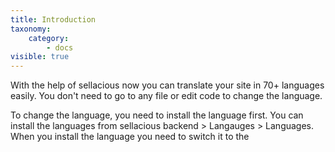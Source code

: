 ```yaml
---
title: Introduction
taxonomy:
    category:
        - docs
visible: true
---
```


With the help of sellacious now you can translate your site in 70+ languages easily. You don't need to go to any file or edit code to change the language.

To change the language, you need to install the language first. You can install the languages from sellacious backend > Langauges > Languages. 
When you install the language you need to switch it to the 